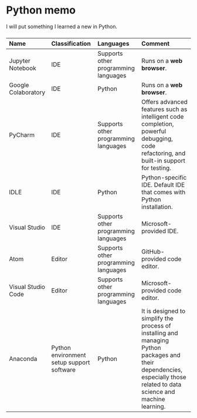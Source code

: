 # Python memo
I will put something I learned a new in Python.

### 
| Name | Classification | Languages | Comment |
|:---|:---|:---|:---|
|Jupyter Notebook | IDE | Supports other programming languages | Runs on a **web browser**. | 
|Google Colaboratory | IDE |  Python | Runs on a **web browser**. |
|PyCharm| IDE | Supports other programming languages | Offers advanced features such as intelligent code completion, powerful debugging, code refactoring, and built-in support for testing. |
|IDLE | IDE | Python | Python-specific IDE. Default IDE that comes with Python installation. |
|Visual Studio | IDE | Supports other programming languages |Microsoft-provided IDE. |
|Atom| Editor | Supports other programming languages | GitHub-provided code editor. |
|Visual Studio Code | Editor | Supports other programming languages | Microsoft-provided code editor. |
|Anaconda | Python environment setup support software | Python | It is designed to simplify the process of installing and managing Python packages and their dependencies, especially those related to data science and machine learning. | 
